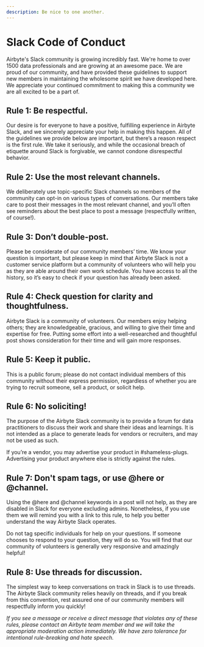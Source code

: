 ```yaml
---
description: Be nice to one another.
---
```


# Slack Code of Conduct

Airbyte's Slack community is growing incredibly fast. We're home to over 1500 data professionals and are growing at an awesome pace. We are proud of our community, and have provided these guidelines to support new members in maintaining the wholesome spirit we have developed here. We appreciate your continued commitment to making this a community we are all excited to be a part of.

## Rule 1: Be respectful.

Our desire is for everyone to have a positive, fulfilling experience in Airbyte Slack, and we sincerely appreciate your help in making this happen.
All of the guidelines we provide below are important, but there’s a reason respect is the first rule. We take it seriously, and while the occasional breach of etiquette around Slack is forgivable, we cannot condone disrespectful behavior. 

## Rule 2: Use the most relevant channels.

We deliberately use topic-specific Slack channels so members of the community can opt-in on various types of conversations. Our members take care to post their messages in the most relevant channel, and you’ll often see reminders about the best place to post a message (respectfully written, of course!).

## Rule 3: Don’t double-post.

Please be considerate of our community members’ time. We know your question is important, but please keep in mind that Airbyte Slack is not a customer service platform but a community of volunteers who will help you as they are able around their own work schedule. You have access to all the history, so it’s easy to check if your question has already been asked. 

## Rule 4: Check question for clarity and thoughtfulness.

Airbyte Slack is a community of volunteers. Our members enjoy helping others; they are knowledgeable, gracious, and willing to give their time and expertise for free. Putting some effort into a well-researched and thoughtful post shows consideration for their time and will gain more responses.

## Rule 5: Keep it public.

This is a public forum; please do not contact individual members of this community without their express permission, regardless of whether you are trying to recruit someone, sell a product, or solicit help. 

## Rule 6: No soliciting!

The purpose of the Airbyte Slack community is to provide a forum for data practitioners to discuss their work and share their ideas and learnings. It is not intended as a place to generate leads for vendors or recruiters, and may not be used as such.

If you’re a vendor, you may advertise your product in #shameless-plugs. Advertising your product anywhere else is strictly against the rules. 

## Rule 7: Don't spam tags, or use @here or @channel.

Using the @here and @channel keywords in a post will not help, as they are disabled in Slack for everyone excluding admins. Nonetheless, if you use them we will remind you with a link to this rule, to help you better understand the way Airbyte Slack operates. 

Do not tag specific individuals for help on your questions. If someone chooses to respond to your question, they will do so. You will find that our community of volunteers is generally very responsive and amazingly helpful! 

## Rule 8: Use threads for discussion.

The simplest way to keep conversations on track in Slack is to use threads. The Airbyte Slack community relies heavily on threads, and if you break from this convention, rest assured one of our community members will respectfully inform you quickly! 

_If you see a message or receive a direct message that violates any of these rules, please contact an Airbyte team member and we will take the appropriate moderation action immediately. We have zero tolerance for intentional rule-breaking and hate speech._

